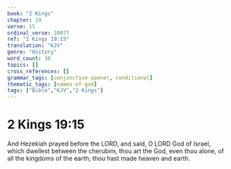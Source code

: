 ```yaml
---
book: "2 Kings"
chapter: 19
verse: 15
ordinal_verse: 10077
ref: "2 Kings 19:15"
translation: "KJV"
genre: "History"
word_count: 38
topics: []
cross_references: []
grammar_tags: [conjunctive-opener, conditional]
thematic_tags: [names-of-god]
tags: ["Bible","KJV","2 Kings"]
---
```


# 2 Kings 19:15

And Hezekiah prayed before the LORD, and said, O LORD God of Israel, which dwellest between the cherubim, thou art the God, even thou alone, of all the kingdoms of the earth; thou hast made heaven and earth.
